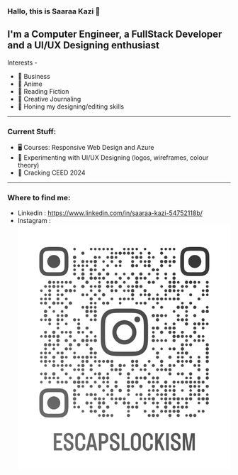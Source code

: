 ### Hallo, this is Saaraa Kazi 👋
## I'm a Computer Engineer, a FullStack Developer and a UI/UX Designing enthusiast

Interests -

- 💼 Business
- 🥷 Anime
- 📖 Reading Fiction
- 📝 Creative Journaling
- 🎴 Honing my designing/editing skills
***

### Current Stuff:
- 🖥 Courses: Responsive Web Design and Azure
- 💱 Experimenting with UI/UX Designing (logos, wireframes, colour theory)
- 📑 Cracking CEED 2024
***

### Where to find me:
- Linkedin : https://www.linkedin.com/in/saaraa-kazi-54752118b/
- Instagram : ![@escapslockism](/assets/images/escapslockism_qr.png)


